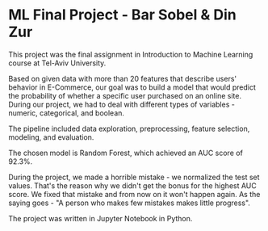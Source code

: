 # ML Final Project - Bar Sobel & Din Zur

This project was the final assignment in Introduction to Machine Learning course at Tel-Aviv University.

Based on given data with more than 20 features that describe users' behavior in E-Commerce, our goal was to build a model that would predict the probability of whether a specific user purchased on an online site. During our project, we had to deal with different types of variables - numeric, categorical, and boolean.

The pipeline included data exploration, preprocessing, feature selection, modeling, and evaluation.

The chosen model is Random Forest, which achieved an AUC score of 92.3%.

During the project, we made a horrible mistake - we normalized the test set values.
That's the reason why we didn't get the bonus for the highest AUC score.
We fixed that mistake and from now on it won't happen again. As the saying goes - "A person who makes few mistakes makes little progress".

The project was written in Jupyter Notebook in Python.
